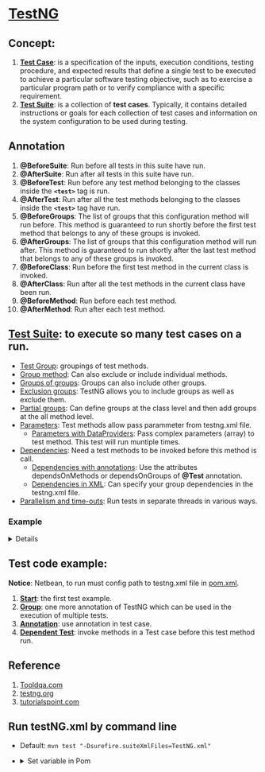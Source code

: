 # [TestNG]()


## Concept: 
1. **[Test Case](https://en.wikipedia.org/wiki/Test_case)**: is a specification of the inputs, execution conditions, testing procedure, and expected results that define a single test to be executed to achieve a particular software testing objective, such as to exercise a particular program path or to verify compliance with a specific requirement.
2. **[Test Suite](https://en.wikipedia.org/wiki/Test_suite)**: is a collection of **test cases**. Typically, it contains detailed instructions or goals for each collection of test cases and information on the system configuration to be used during testing.
## Annotation

1. **@BeforeSuite**: Run before all tests in this suite have run.
2. **@AfterSuite**: Run after all tests in this suite have run.
3. **@BeforeTest**: Run before any test method belonging to the classes inside the **`<test>`** tag is run.
4. **@AfterTest**: Run after all the test methods belonging to the classes inside the **`<test>`** tag have run.
5. **@BeforeGroups**: The list of groups that this configuration method will run before. This method is guaranteed to run shortly before the first test method that belongs to any of these groups is invoked.
6. **@AfterGroups**: The list of groups that this configuration method will run after. This method is guaranteed to run shortly after the last test method that belongs to any of these groups is invoked.
7. **@BeforeClass**: Run before the first test method in the current class is invoked.
8. **@AfterClass**: Run after all the test methods in the current class have been run.
9. **@BeforeMethod**: Run before each test method.
10. **@AfterMethod**: Run after each test method.

## [Test Suite](https://testng.org/doc/documentation-main.html#testng-xml): to execute so many test cases on a run.

- [Test Group](https://testng.org/doc/documentation-main.html#test-groups): groupings of test methods.
- [Group method](https://testng.org/doc/documentation-main.html#method-groups): Can also exclude or include individual methods.
- [Groups of groups](https://testng.org/doc/documentation-main.html#groups-of-groups): Groups can also include other groups.
- [Exclusion groups](https://testng.org/doc/documentation-main.html#exclusions): TestNG allows you to include groups as well as exclude them.
- [Partial groups](https://testng.org/doc/documentation-main.html#partial-groups): Can define groups at the class level and then add groups at the all method level.
- [Parameters](https://testng.org/doc/documentation-main.html#parameters): Test methods allow pass parammeter from testng.xml file.
    - [Parameters with DataProviders](https://testng.org/doc/documentation-main.html#parameters-dataproviders): Pass complex parameters (array) to test method. This test will run muntiple times.
- [Dependencies](https://testng.org/doc/documentation-main.html#dependent-methods): Need a test methods to be invoked before this method is call.
    - [Dependencies with annotations](https://testng.org/doc/documentation-main.html#dependencies-with-annotations): Use the attributes dependsOnMethods or dependsOnGroups of **@Test** annotation.
    - [Dependencies in XML](https://testng.org/doc/documentation-main.html#dependencies-in-xml):  Can specify your group dependencies in the testng.xml file.
- [Parallelism and time-outs](https://testng.org/doc/documentation-main.html#parallel-running): Run tests in separate threads in various ways.
### Example

   <details>

   ```xml
   <!DOCTYPE suite SYSTEM "http://testng.org/testng-1.0.dtd" >
  
    <suite name="Suite1" verbose="1" >
    <test name="Nopackage" >
        <classes>
            <class name ="NoPackageTest" />
        </classes>
    </test>
    
    <test name="Regression1">
        <groups>
            <run>
                <exclude name="brokenTests"  />
                <include name="checkinTests"  />
            </run>
        </groups>
        <classes>
            <class name="test.sample.ParameterSample">
                <methods>
                    <include name="testMethod" />
                </methods>
            </class>
            <class name="test.sample.ParameterTest"/>
        </classes>
    </test>
    </suite>

   ```
   </details>

## Test code example:
**Notice**:  Netbean, to run must config path to testng.xml file in [pom.xml](pom.xml).
1. [**Start**](src/test/java/com/vantuyen361/testng/start): the first test example.
2. [**Group**](src/test/java/com/vantuyen361/testng/group): one more annotation of TestNG which can be used in the execution of multiple tests.
3.  [**Annotation**](src/test/java/com/vantuyen361/testng/annotation): use annotation in test case. 
4.  [**Dependent Test**](src/test/java/com/vantuyen361/testng/dependent):  invoke methods in a Test case before this test method run.
## Reference
1. [Tooldqa.com](http://toolsqa.com/testng/what-is-testng/)
2. [testng.org](https://testng.org/doc/index.html)
3. [tutorialspoint.com](http://www.tutorialspoint.com/testng/)
## Run testNG.xml by command line
- Default: `mvn test "-Dsurefire.suiteXmlFiles=TestNG.xml"`
- <details>
    <summary>Set variable in Pom</summary>

    - <details>
        <summary>Step 1: add plugin <code>maven-surefire-plugin</code></summary>

        ```xml
        <plugin>
            <groupId>org.apache.maven.plugins</groupId>
            <artifactId>maven-surefire-plugin</artifactId>
            <version>2.18.1</version>
            <configuration>
                <forkCount>0</forkCount>
                <suiteXmlFiles>
                    <!-- pattern path file to TtestNG.xml -->
                    <suiteXmlFile>${project.basedir}src/test/com/vantuyen361/testng/${testNGFile}</suiteXmlFile>
                </suiteXmlFiles>
            </configuration>
        </plugin>
        ```
        </details>
    - Step 2: run `mvn test -DtestNGFile="TestNG.xml"`
    </details>
